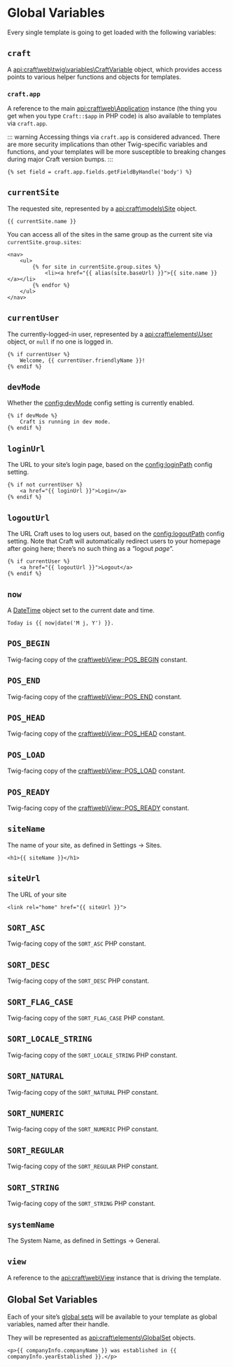 # Global Variables

Every single template is going to get loaded with the following variables:

## `craft`

A <api:craft\web\twig\variables\CraftVariable> object, which provides access points to various helper functions and objects for templates.

### `craft.app`

A reference to the main <api:craft\web\Application> instance (the thing you get when you type `Craft::$app` in PHP code) is also available to templates via `craft.app`.

::: warning
Accessing things via `craft.app` is considered advanced. There are more security implications than other Twig-specific variables and functions, and your templates will be more susceptible to breaking changes during major Craft version bumps.
:::

```twig
{% set field = craft.app.fields.getFieldByHandle('body') %}
```

## `currentSite`

The requested site, represented by a <api:craft\models\Site> object.

```twig
{{ currentSite.name }}
```

You can access all of the sites in the same group as the current site via `currentSite.group.sites`:

```twig
<nav>
    <ul>
        {% for site in currentSite.group.sites %}
            <li><a href="{{ alias(site.baseUrl) }}">{{ site.name }}</a></li>
        {% endfor %}
    </ul>
</nav>
```

## `currentUser`

The currently-logged-in user, represented by a <api:craft\elements\User> object, or `null` if no one is logged in.

```twig
{% if currentUser %}
    Welcome, {{ currentUser.friendlyName }}!
{% endif %}
```

## `devMode`

Whether the <config:devMode> config setting is currently enabled.

```twig
{% if devMode %}
    Craft is running in dev mode.
{% endif %}
```

## `loginUrl`

The URL to your site’s login page, based on the <config:loginPath> config setting.

```twig
{% if not currentUser %}
    <a href="{{ loginUrl }}">Login</a>
{% endif %}
```

## `logoutUrl`

The URL Craft uses to log users out, based on the <config:logoutPath> config setting. Note that Craft will automatically redirect users to your homepage after going here; there’s no such thing as a “logout _page_”.

```twig
{% if currentUser %}
    <a href="{{ logoutUrl }}">Logout</a>
{% endif %}
```

## `now`

A [DateTime](http://php.net/manual/en/class.datetime.php) object set to the current date and time.

```twig
Today is {{ now|date('M j, Y') }}.
```

## `POS_BEGIN`

Twig-facing copy of the [craft\web\View::POS_BEGIN](api:craft\web\View#constants) constant.

## `POS_END`

Twig-facing copy of the [craft\web\View::POS_END](api:craft\web\View#constants) constant.

## `POS_HEAD`

Twig-facing copy of the [craft\web\View::POS_HEAD](api:craft\web\View#constants) constant.

## `POS_LOAD`

Twig-facing copy of the [craft\web\View::POS_LOAD](api:craft\web\View#constants) constant.

## `POS_READY`

Twig-facing copy of the [craft\web\View::POS_READY](api:craft\web\View#constants) constant.

## `siteName`

The name of your site, as defined in Settings → Sites.

```twig
<h1>{{ siteName }}</h1>
```

## `siteUrl`

The URL of your site

```twig
<link rel="home" href="{{ siteUrl }}">
```

## `SORT_ASC`

Twig-facing copy of the `SORT_ASC` PHP constant.

## `SORT_DESC`

Twig-facing copy of the `SORT_DESC` PHP constant.

## `SORT_FLAG_CASE`

Twig-facing copy of the `SORT_FLAG_CASE` PHP constant.

## `SORT_LOCALE_STRING`

Twig-facing copy of the `SORT_LOCALE_STRING` PHP constant.

## `SORT_NATURAL`

Twig-facing copy of the `SORT_NATURAL` PHP constant.

## `SORT_NUMERIC`

Twig-facing copy of the `SORT_NUMERIC` PHP constant.

## `SORT_REGULAR`

Twig-facing copy of the `SORT_REGULAR` PHP constant.

## `SORT_STRING`

Twig-facing copy of the `SORT_STRING` PHP constant.

## `systemName`

The System Name, as defined in Settings → General.

## `view`

A reference to the <api:craft\web\View> instance that is driving the template.

## Global Set Variables

Each of your site’s [global sets](../globals.md) will be available to your template as global variables, named after their handle.

They will be represented as <api:craft\elements\GlobalSet> objects.

```twig
<p>{{ companyInfo.companyName }} was established in {{ companyInfo.yearEstablished }}.</p>
```
